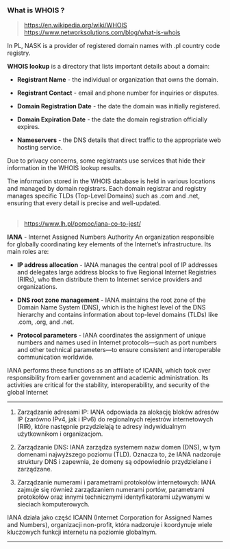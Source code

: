 ### What is WHOIS ?

> https://en.wikipedia.org/wiki/WHOIS
> https://www.networksolutions.com/blog/what-is-whois

In PL, NASK is a provider of registered domain names with .pl country code registry. 

**WHOIS lookup** is a directory that lists important details about a domain:

- **Registrant Name** - the individual or organization that owns the domain.

- **Registrant Contact** - email and phone number for inquiries or disputes.

- **Domain Registration Date** - the date the domain was initially registered.

- **Domain Expiration Date** - the date the domain registration officially expires.

- **Nameservers** - the DNS details that direct traffic to the appropriate web hosting service.

Due to privacy concerns, some registrants use services that hide their information in the WHOIS lookup results.

The information stored in the WHOIS database is held in various locations and managed by domain registrars. Each domain registrar and registry manages specific TLDs (Top-Level Domains) such as .com and .net, ensuring that every detail is precise and well-updated.
<br></br>

> https://www.lh.pl/pomoc/iana-co-to-jest/

**IANA** - Internet Assigned Numbers Authority 
An organization responsible for globally coordinating key elements of the Internet’s infrastructure. Its main roles are:

- **IP address allocation** - IANA manages the central pool of IP addresses and delegates large address blocks to five Regional Internet Registries (RIRs), who then distribute them to Internet service providers and organizations.

- **DNS root zone management** - IANA maintains the root zone of the Domain Name System (DNS), which is the highest level of the DNS hierarchy and contains information about top-level domains (TLDs) like .com, .org, and .net.

- **Protocol parameters** - IANA coordinates the assignment of unique numbers and names used in Internet protocols—such as port numbers and other technical parameters—to ensure consistent and interoperable communication worldwide.

IANA performs these functions as an affiliate of ICANN, which took over responsibility from earlier government and academic administration. Its activities are critical for the stability, interoperability, and security of the global Internet
___

1. Zarządzanie adresami IP: IANA odpowiada za alokację bloków adresów IP (zarówno IPv4, jak i IPv6) do regionalnych rejestrów internetowych (RIR), które następnie przydzielają te adresy indywidualnym użytkownikom i organizacjom.

2. Zarządzanie DNS: IANA zarządza systemem nazw domen (DNS), w tym domenami najwyższego poziomu (TLD). Oznacza to, że IANA nadzoruje struktury DNS i zapewnia, że domeny są odpowiednio przydzielane i zarządzane.

3. Zarządzanie numerami i parametrami protokołów internetowych: IANA zajmuje się również zarządzaniem numerami portów, parametrami protokołów oraz innymi technicznymi identyfikatorami używanymi w sieciach komputerowych.

IANA działa jako część ICANN (Internet Corporation for Assigned Names and Numbers), organizacji non-profit, która nadzoruje i koordynuje wiele kluczowych funkcji internetu na poziomie globalnym.
___